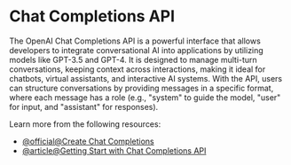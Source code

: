 # Chat Completions API

The OpenAI Chat Completions API is a powerful interface that allows developers to integrate conversational AI into applications by utilizing models like GPT-3.5 and GPT-4. It is designed to manage multi-turn conversations, keeping context across interactions, making it ideal for chatbots, virtual assistants, and interactive AI systems. With the API, users can structure conversations by providing messages in a specific format, where each message has a role (e.g., "system" to guide the model, "user" for input, and "assistant" for responses).

Learn more from the following resources:

- [@official@Create Chat Completions](https://platform.openai.com/docs/api-reference/chat/create)
- [@article@Getting Start with Chat Completions API](https://medium.com/the-ai-archives/getting-started-with-openais-chat-completions-api-in-2024-462aae00bf0a)
